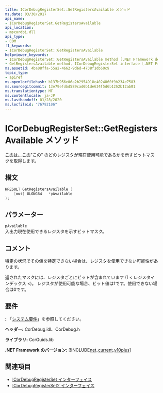 ```yaml
---
title: ICorDebugRegisterSet::GetRegistersAvailable メソッド
ms.date: 03/30/2017
api_name:
- ICorDebugRegisterSet.GetRegistersAvailable
api_location:
- mscordbi.dll
api_type:
- COM
f1_keywords:
- ICorDebugRegisterSet::GetRegistersAvailable
helpviewer_keywords:
- ICorDebugRegisterSet::GetRegistersAvailable method [.NET Framework debugging]
- GetRegistersAvailable method, ICorDebugRegisterSet interface [.NET Framework debugging]
ms.assetid: 4ba08ffa-55a2-4662-9d6d-4738f1db60c9
topic_type:
- apiref
ms.openlocfilehash: b137b956e06a2b2954918e4024860f9b234e7583
ms.sourcegitcommit: 13e79efdbd589cad6b1de634f5d6b1262b12ab01
ms.translationtype: MT
ms.contentlocale: ja-JP
ms.lasthandoff: 01/28/2020
ms.locfileid: "76792106"
---
```

# <a name="icordebugregistersetgetregistersavailable-method"></a>ICorDebugRegisterSet::GetRegistersAvailable メソッド
[このは、この](icordebugregisterset-interface.md)"この" のどのレジスタが現在使用可能であるかを示すビットマスクを取得します。  
  
## <a name="syntax"></a>構文  
  
```cpp  
HRESULT GetRegistersAvailable (  
    [out] ULONG64   *pAvailable  
);  
```  
  
## <a name="parameters"></a>パラメーター  
 `pAvailable`  
 入出力現在使用できるレジスタを示すビットマスク。  
  
## <a name="remarks"></a>コメント  
 特定の状況でその値を特定できない場合は、レジスタを使用できない可能性があります。  
  
 返されたマスクには、レジスタごとにビットが含まれています (1 < レジスタインデックス <)。 レジスタが使用可能な場合、ビット値は1です。使用できない場合は0です。  
  
## <a name="requirements"></a>要件  
 **:** 「[システム要件](../../../../docs/framework/get-started/system-requirements.md)」を参照してください。  
  
 **ヘッダー:** CorDebug.idl、CorDebug.h  
  
 **ライブラリ:** CorGuids.lib  
  
 **.NET Framework のバージョン:** [!INCLUDE[net_current_v10plus](../../../../includes/net-current-v10plus-md.md)]  
  
## <a name="see-also"></a>関連項目

- [ICorDebugRegisterSet インターフェイス](icordebugregisterset-interface.md)
- [ICorDebugRegisterSet2 インターフェイス](icordebugregisterset2-interface.md)
